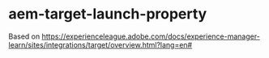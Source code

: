 # aem-target-launch-property
 Based on https://experienceleague.adobe.com/docs/experience-manager-learn/sites/integrations/target/overview.html?lang=en#
